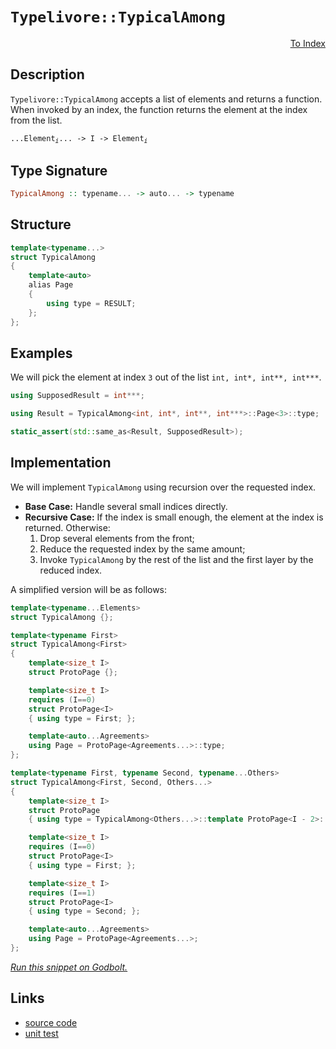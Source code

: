 <!-- Copyright 2024 Feng Mofan
SPDX-License-Identifier: Apache-2.0 -->

# `Typelivore::TypicalAmong`

<p style='text-align: right;'><a href="../../../facilities/metafunctions.md#typelivore-typical-among">To Index</a></p>

## Description

`Typelivore::TypicalAmong` accepts a list of elements and returns a function. When invoked by an index, the function returns the element at the index from the list.

<pre><code>...Element<sub><i>i</i></sub>... -> I -> Element<sub><i>i</i></sub></code></pre>

## Type Signature

```Haskell
TypicalAmong :: typename... -> auto... -> typename
```

## Structure

```C++
template<typename...>
struct TypicalAmong
{
    template<auto>
    alias Page
    {
        using type = RESULT;
    };
};
```

## Examples

We will pick the element at index `3` out of the list `int, int*, int**, int***`.

```C++
using SupposedResult = int***;

using Result = TypicalAmong<int, int*, int**, int***>::Page<3>::type;

static_assert(std::same_as<Result, SupposedResult>);
```

## Implementation

We will implement `TypicalAmong` using recursion over the requested index.

- **Base Case:** Handle several small indices directly.
- **Recursive Case:** If the index is small enough, the element at the index is returned. Otherwise:
  1. Drop several elements from the front;
  2. Reduce the requested index by the same amount;
  3. Invoke `TypicalAmong` by the rest of the list and the first layer by the reduced index.

A simplified version will be as follows:

```C++
template<typename...Elements>
struct TypicalAmong {};

template<typename First>
struct TypicalAmong<First>
{
    template<size_t I>
    struct ProtoPage {};

    template<size_t I>
    requires (I==0)
    struct ProtoPage<I>
    { using type = First; };

    template<auto...Agreements>
    using Page = ProtoPage<Agreements...>::type;
};

template<typename First, typename Second, typename...Others>
struct TypicalAmong<First, Second, Others...>
{
    template<size_t I>
    struct ProtoPage 
    { using type = TypicalAmong<Others...>::template ProtoPage<I - 2>::type; };

    template<size_t I>
    requires (I==0)
    struct ProtoPage<I>
    { using type = First; };

    template<size_t I>
    requires (I==1)
    struct ProtoPage<I>
    { using type = Second; };

    template<auto...Agreements>
    using Page = ProtoPage<Agreements...>;
};
```

[*Run this snippet on Godbolt.*](https://godbolt.org/#z:OYLghAFBqd5QCxAYwPYBMCmBRdBLAF1QCcAaPECAMzwBtMA7AQwFtMQByARg9KtQYEAysib0QXACx8BBAKoBnTAAUAHpwAMvAFYTStJg1DIApACYAQuYukl9ZATwDKjdAGFUtAK4sGIAKwAzKSuADJ4DJgAcj4ARpjEAWakAA6oCoRODB7evgHBaRmOAuGRMSzxif7JdpgOWUIETMQEOT5%2BQbaY9sUMjc0EpdFxCUm2TS1teZ0KE4MRwxWj1QCUtqhexMjsHOaBEcjeWADUJoFuyLPoWFRn2CYaAIIPjwSYLCkGb2duBACeKUYrEwADowdh6GxBAo7i9ZsQvA5jgAVAF4US0R4sATAU4AdiseIAImcrE8Xm8Pl9MD9/oDmGxjgAxPDEWawp7wxEEFFojFYnE/Flsggc54El7HKXHSmfJjfc4ZABemAA%2BjyAJJi6XHLlI5TEVBEZRMYCYfGEkmBMnPJ462XUn7KtWa7XS4iYACOXlZmAUxwgWsCVqJGhWkulep5BqNqBNZp%2BQfudulJgJxy8GSMMoB5rOROZrPZ1vxVptEalDvlNPOTC8RDBIMewA970YBBhgWTjx1mYiuPjeeDxxjxtNNbczdbUI7jbuIBAdJr5eJpJeFPecoVv1zDPNwtmpBz9OBxyEdQE6CPS73jYA8gQEAlO92o7yUuixAKjEKiwQj%2BeaAMFexwPk%2BbJzl264Simlabo6ip4Cq6rHEmFa6gQCL6oaY5mqcsEWhmWa4kupzDqiH78tiP7nGBz6QdgC5Vm8I44XG46JscAC0xxmPOi65qSpZruSBHMROzooWhBEet6vr%2BoG%2Bb5mG6FvqO7EJuc0k9qm6Z9tmpH5oWIpCWmZbrmJ8HVk6SEuqhbpSrJPoegpQYhlw4YEWpbGDomDmEfpJG5mRBaAZepmrtaFk6XBVLWbW9aoI2U6YG20L%2BYFI7jiFrGxr55wpWls5grCUXkpF5ZPAA9AAVHV9UNVVLy1XVyLYEIyL1U11UNb1NXdbazxmPsDCHF4Jw/EB2wpB2YovJlQheCkhSYOgABKfpeLQPJGREBD1SJg2ZRtChbTt5F8l%2B1HAD8e1HntNX3YIdVPftdX8flbiBPxS6HXCTSOMgqpMAoSgtBAVwLgowLA52bgnWdAFLSt62bdtdzhmVjwcGstCcP4vB%2BBwWikKgnBuNY1i6hsWx5sNPCkAQmg42sADWASSCCGiSFweKBBo/gaGYABswtmAAHOL%2BicJIvAsBIGgaKQRMk2THC8AoIBK0zxM46QcCwDAiAgBsBApPW5CUGgHx0AkUTApwqji8LXHC5IxzAMgyDHFIIJmLwq2ECQeDoHo/CCCIYjsFIMiCIoKjqLrpC6FwpAAO7EEwKScDwuP44TzOk5wd71ubPKoFQxxOy7bse17Puc2YAYeDb9DEKc9MrLwOtaGsEBINbH5t5bECD7biTAFIyQ0Ntz6ULEhexBEzR/DnvBL8wxB/HesTaHUOsM9bM53gwtCr0nWCxF4wBuGItCa9wvBYCwhjAOIF%2B%2BvUABufqF5gqh1HrDsBme1uiF1oHgWImct4eCwIXTCeB5aP1ID/YgsR0iYCJO8V%2BECjDMzWFQAwwAFAADU8CYDTneeka9Y7CAxNHaQ4d5BKDUIXFO%2BhX4oEppYfQkDNaQDWKgGaWQH5cSuPmUwlhrBmFVqg4gIdf4CK6D0LILhgJTD8KnMICxyiVD0IUTIAgNH6PSIYhgQxdGjFTrUeoAh%2BiTE8O0PQNjej2PmGUEYiRrFzGMd4gYFjPESDWAoGm2wgnSw4ATZWhc1ZV2dq7d2ntva%2BybhAXAQd257A8t3fBawnxMCwIkCAbMQCSECCCAAnIEPEkhuZmEkMLRW/hhYVIibLUg8tAhcBBMLLgwtxYVPFn0/wPN/BVOFtEpOasNZa0Zvg/WRt%2B4m1LhbCgo9UCtztg7DgzQWBfzxFxJgxxDivx9hUkE3SSaByIPI0OqcmGR3EDHJh8dWFJ10MkDOWc1550iQXKZxcVnl0rrs/ZhzjkGGzFwc5lzm4bKHgkDugQzBdzmbrPuA94XjxHmPNuIBQUHJOUYaFXAlYzzeGyeei9l5bxoRvFeO894OBoUfdsJ8z6F0vtfW%2BtB740OfjgnYJN8Aem/r/JO/9AFvBoaAvGScIFQJXrAoV3d5FIIZqg9BSgsEvyMLg0A6K%2BBENIeQyh1DkEPPoRIRhshXmJxJh8jheDJFWB4Qq/hxTSbCIEKI8RwYXXSNkQkW5ijPUuNURAVwviQjAQCUsLxqRTG9GjQY3oca9HWO6PvBoPjHF5EzSouxcx01WPGAMaNsx/E6MCR5dYmwwm1rlVElWvBYkEvBUS3E0KLlcwDOkm5SLslot7nkzABTRierle0zp5zuZ4jGXiPmkh6lu1Ti2ou6tbCzJ7nrA2xtTZlxxVitu9s2CcF2bXFgCgv7ey/t26kswA74BuSHMOshHkMNoXathIBghfOzo/X5zaYmArNvWY4FdjgXvdlem9xw73nIfTyCALcEWZOGoEVFO6MUoGPQkI9mzEg3uWqqBDqokPA2ICwN2fA6AUs1hABeSd6W0uQSx7eu994so2cfU%2B59hWYCvjfO%2BD8GYCr1Sq0gIrs0/wflcgByAgEysEGA%2BVkDoF/GVfAtVNDNUYJ1Tg/s8zCGmhNRQqhjAaGWqjtar9LD7U6F/U64w3CbDuvgII71DAH5VUhgGywMjW1yIUR64JWbbF%2BEjeovNmiY3oBLQm1NWQU1JqyAl5x4XXG5tyLF8NRaq0ePjc47LTi/EtHS7WkJ9bo5Af%2BarTgUGqOXuvbe%2B91ZZh9ufSQQdWHcmkHyYUygvzp0gDMOcwIgR/CCx5orCbeJ%2BmTPq5uzW2s%2Bvs0kP4Sp/hxYiwqZICpfNqlcGCHKwIdXW2cByei35/tFsXc3dhtYqCMjOEkEAA%3D)

## Links

- [source code](../../../../conceptrodon/typelivore/among.hpp)
- [unit test](../../../../tests/unit/metafunctions/typelivore/typical_among.test.hpp)
